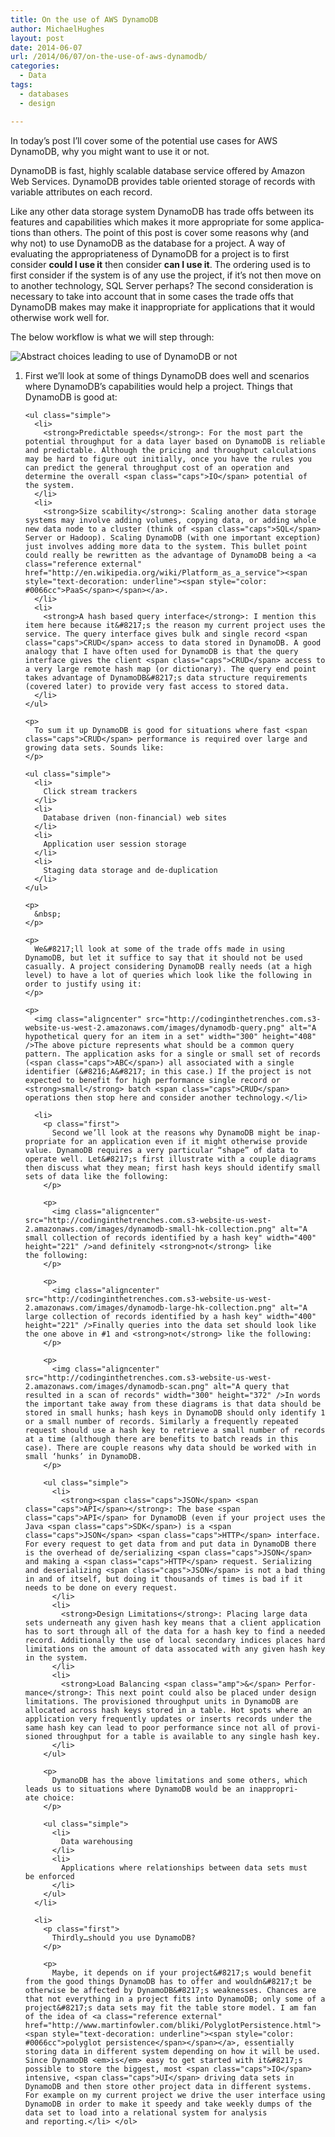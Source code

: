```yaml
---
title: On the use of AWS DynamoDB
author: MichaelHughes
layout: post
date: 2014-06-07
url: /2014/06/07/on-the-use-of-aws-dynamodb/
categories:
  - Data
tags:
  - databases
  - design

---
```

In today’s post I’ll cover some of the potential use cases for AWS DynamoDB, why you might want to use it or not.

<!--more-->

DynamoDB is fast, highly scalable database service offered by Amazon Web Services. DynamoDB provides table oriented storage of records with variable attributes on each record.

Like any other data storage system DynamoDB has trade offs between its features and ca­pa­bil­i­ties which makes it more ap­pro­pri­ate for some ap­pli­ca­tions than others. The point of this post is cover some reasons why (and why not) to use DynamoDB as the database for a project. A way of evaluating the ap­pro­pri­ateness of DynamoDB for a project is to first consider **could I use it** then consider **can I use it**. The ordering used is to first consider if the system is of any use the project, if it&#8217;s not then move on to another technology, <span class="caps">SQL</span> Server perhaps? The second con­sid­er­a­tion is necessary to take into account that in some cases the trade offs that DynamoDB makes may make it in­ap­pro­pri­ate for ap­pli­ca­tions that it would otherwise work well for.

The below workflow is what we will step through:

<img class="align-center" src="http://codinginthetrenches.com.s3-website-us-west-2.amazonaws.com/images/dynamodb-choice.png" alt="Abstract choices leading to use of DynamoDB or not" />

<ol class="arabic">
  <li>
    <p class="first">
      First we&#8217;ll look at some of things DynamoDB does well and scenarios where DynamoDB&#8217;s ca­pa­bil­i­ties would help a project. Things that DynamoDB is good at:
    </p>
    
    <ul class="simple">
      <li>
        <strong>Pre­dictable speeds</strong>: For the most part the potential throughput for a data layer based on DynamoDB is reliable and pre­dictable. Although the pricing and throughput cal­cu­la­tions may be hard to figure out initially, once you have the rules you can predict the general throughput cost of an operation and determine the overall <span class="caps">IO</span> potential of the system.
      </li>
      <li>
        <strong>Size scability</strong>: Scaling another data storage systems may involve adding volumes, copying data, or adding whole new data node to a cluster (think of <span class="caps">SQL</span> Server or Hadoop). Scaling DynamoDB (with one important exception) just involves adding more data to the system. This bullet point could really be rewritten as the advantage of DynamoDB being a <a class="reference external" href="http://en.wikipedia.org/wiki/Platform_as_a_service"><span style="text-decoration: underline"><span style="color: #0066cc">PaaS</span></span></a>.
      </li>
      <li>
        <strong>A hash based query interface</strong>: I mention this item here because it&#8217;s the reason my current project uses the service. The query interface gives bulk and single record <span class="caps">CRUD</span> access to data stored in DynamoDB. A good analogy that I have often used for DynamoDB is that the query interface gives the client <span class="caps">CRUD</span> access to a very large remote hash map (or dictionary). The query end point takes advantage of DynamoDB&#8217;s data structure re­quire­ments (covered later) to provide very fast access to stored data.
      </li>
    </ul>
    
    <p>
      To sum it up DynamoDB is good for situations where fast <span class="caps">CRUD</span> per­for­mance is required over large and growing data sets. Sounds like:
    </p>
    
    <ul class="simple">
      <li>
        Click stream trackers
      </li>
      <li>
        Database driven (non-financial) web sites
      </li>
      <li>
        Ap­pli­ca­tion user session storage
      </li>
      <li>
        Staging data storage and de-du­pli­ca­tion
      </li>
    </ul>
    
    <p>
      &nbsp;
    </p>
    
    <p>
      We&#8217;ll look at some of the trade offs made in using DynamoDB, but let it suffice to say that it should not be used casually. A project con­sid­er­ing DynamoDB really needs (at a high level) to have a lot of queries which look like the following in order to justify using it:
    </p>
    
    <p>
      <img class="aligncenter" src="http://codinginthetrenches.com.s3-website-us-west-2.amazonaws.com/images/dynamodb-query.png" alt="A hypothetical query for an item in a set" width="300" height="408" />The above picture represents what should be a common query pattern. The ap­pli­ca­tion asks for a single or small set of records (<span class="caps">ABC</span>) all associated with a single identifier (&#8216;A&#8217; in this case.) If the project is not expected to benefit for high per­for­mance single record or <strong>small</strong> batch <span class="caps">CRUD</span> operations then stop here and consider another technology.</li> 
      
      <li>
        <p class="first">
          Second we’ll look at the reasons why DynamoDB might be in­ap­pro­pri­ate for an ap­pli­ca­tion even if it might otherwise provide value. DynamoDB requires a very particular “shape” of data to operate well. Let&#8217;s first illustrate with a couple diagrams then discuss what they mean; first hash keys should identify small sets of data like the following:
        </p>
        
        <p>
          <img class="aligncenter" src="http://codinginthetrenches.com.s3-website-us-west-2.amazonaws.com/images/dynamodb-small-hk-collection.png" alt="A small collection of records identified by a hash key" width="400" height="221" />and definitely <strong>not</strong> like the following:
        </p>
        
        <p>
          <img class="aligncenter" src="http://codinginthetrenches.com.s3-website-us-west-2.amazonaws.com/images/dynamodb-large-hk-collection.png" alt="A large collection of records identified by a hash key" width="400" height="221" />Finally queries into the data set should look like the one above in #1 and <strong>not</strong> like the following:
        </p>
        
        <p>
          <img class="aligncenter" src="http://codinginthetrenches.com.s3-website-us-west-2.amazonaws.com/images/dynamodb-scan.png" alt="A query that resulted in a scan of records" width="300" height="372" />In words the important take away from these diagrams is that data should be stored in small hunks; hash keys in DynamoDB should only identify 1 or a small number of records. Similarly a frequently repeated request should use a hash key to retrieve a small number of records at a time (although there are benefits to batch reads in this case). There are couple reasons why data should be worked with in small ‘hunks’ in DynamoDB.
        </p>
        
        <ul class="simple">
          <li>
            <strong><span class="caps">JSON</span> <span class="caps">API</span></strong>: The base <span class="caps">API</span> for DynamoDB (even if your project uses the Java <span class="caps">SDK</span>) is a <span class="caps">JSON</span> <span class="caps">HTTP</span> interface. For every request to get data from and put data in DynamoDB there is the overhead of de/se­ri­al­iz­ing <span class="caps">JSON</span> and making a <span class="caps">HTTP</span> request. Se­ri­al­iz­ing and de­se­ri­al­iz­ing <span class="caps">JSON</span> is not a bad thing in and of itself, but doing it thousands of times is bad if it needs to be done on every request.
          </li>
          <li>
            <strong>Design Lim­i­ta­tions</strong>: Placing large data sets underneath any given hash key means that a client ap­pli­ca­tion has to sort through all of the data for a hash key to find a needed record. Ad­di­tion­al­ly the use of local secondary indices places hard lim­i­ta­tions on the amount of data assocated with any given hash key in the system.
          </li>
          <li>
            <strong>Load Balancing <span class="amp">&</span> Per­for­mance</strong>: This next point could also be placed under design lim­i­ta­tions. The pro­vi­sioned throughput units in DynamoDB are allocated across hash keys stored in a table. Hot spots where an ap­pli­ca­tion very frequently updates or inserts records under the same hash key can lead to poor per­for­mance since not all of pro­vi­sioned throughput for a table is available to any single hash key.
          </li>
        </ul>
        
        <p>
          DymanoDB has the above lim­i­ta­tions and some others, which leads us to situations where DynamoDB would be an in­ap­pro­pri­ate choice:
        </p>
        
        <ul class="simple">
          <li>
            Data ware­hous­ing
          </li>
          <li>
            Ap­pli­ca­tions where re­la­tion­ships between data sets must be enforced
          </li>
        </ul>
      </li>
      
      <li>
        <p class="first">
          Thirdly…should you use DynamoDB?
        </p>
        
        <p>
          Maybe, it depends on if your project&#8217;s would benefit from the good things DynamoDB has to offer and wouldn&#8217;t be otherwise be affected by DynamoDB&#8217;s weaknesses. Chances are that not everything in a project fits into DynamoDB; only some of a project&#8217;s data sets may fit the table store model. I am fan of the idea of <a class="reference external" href="http://www.martinfowler.com/bliki/PolyglotPersistence.html"><span style="text-decoration: underline"><span style="color: #0066cc">polyglot per­sis­tence</span></span></a>, es­sen­tial­ly storing data in different system depending on how it will be used. Since DynamoDB <em>is</em> easy to get started with it&#8217;s possible to store the biggest, most <span class="caps">IO</span> intensive, <span class="caps">UI</span> driving data sets in DynamoDB and then store other project data in different systems. For example on my current project we drive the user interface using DynamoDB in order to make it speedy and take weekly dumps of the data set to load into a relational system for analysis and reporting.</li> </ol>